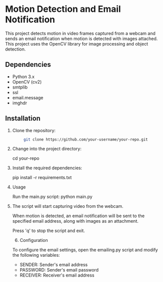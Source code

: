 # Motion Detection and Email Notification

This project detects motion in video frames captured from a webcam and sends an email notification when motion is detected with images attached. This project uses the OpenCV library for image processing and object detection.

## Dependencies

- Python 3.x
- OpenCV (cv2)
- smtplib
- ssl
- email.message
- imghdr

## Installation

1. Clone the repository:

   ```bash
        git clone https://github.com/your-username/your-repo.git

2. Change into the project directory:


      cd your-repo


3. Install the required dependencies:


      pip install -r requirements.txt


4. Usage


      Run the main.py script: python main.py


5. The script will start capturing video from the webcam.


      When motion is detected, an email notification will be sent to the specified email address, along with images as an attachment.

      Press 'q' to stop the script and exit.


   6. Configuration


    To configure the email settings, open the emailing.py script and modify the following variables:

    - SENDER: Sender's email address
    - PASSWORD: Sender's email password
    - RECEIVER: Receiver's email address